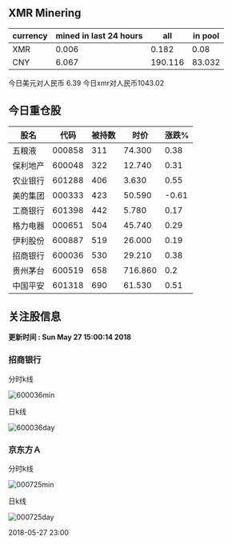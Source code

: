 ## XMR Minering

|currency|mined in last 24 hours|all|in pool|
|---|---|---|---|
|XMR|0.006|0.182|0.08|
|CNY|6.067|190.116|83.032|

今日美元对人民币 6.39	今日xmr对人民币1043.02


## 今日重仓股 

|股名|代码|被持数|时价|涨跌%|
|---|---|---|---|---|
|五粮液|000858|311|74.300|0.38|
|保利地产|600048|322|12.740|0.31|
|农业银行|601288|406|3.630|0.55|
|美的集团|000333|423|50.590|-0.61|
|工商银行|601398|442|5.780|0.17|
|格力电器|000651|504|45.740|0.29|
|伊利股份|600887|519|26.000|0.19|
|招商银行|600036|530|29.210|0.38|
|贵州茅台|600519|658|716.860|0.2|
|中国平安|601318|690|61.530|0.51|

## 关注股信息
**更新时间 : Sun May 27 15:00:14 2018**
### 招商银行 
分时k线

![600036min](http://image.sinajs.cn/newchart/min/n/sh600036.gif)

日k线

![600036day](http://image.sinajs.cn/newchart/daily/n/sh600036.gif)

### 京东方Ａ 
分时k线

![000725min](http://image.sinajs.cn/newchart/min/n/sz000725.gif)

日k线

![000725day](http://image.sinajs.cn/newchart/daily/n/sz000725.gif)

2018-05-27 23:00